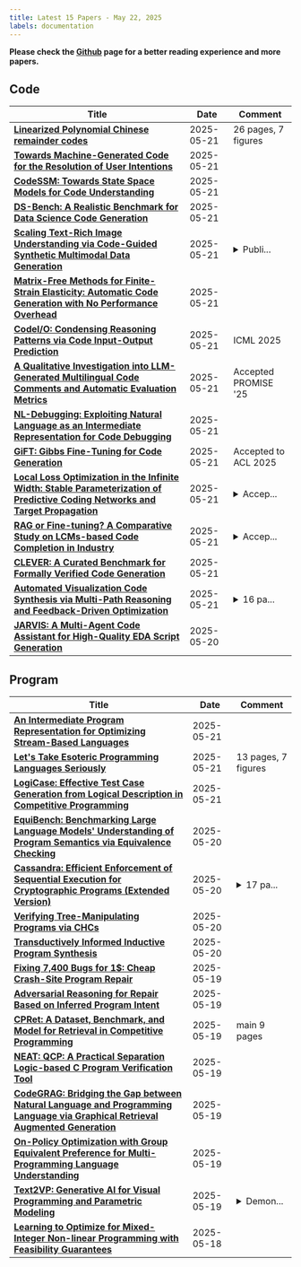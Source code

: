 ```yaml
---
title: Latest 15 Papers - May 22, 2025
labels: documentation
---
```

**Please check the [Github](https://github.com/zezhishao/MTS_Daily_ArXiv) page for a better reading experience and more papers.**

## Code
| **Title** | **Date** | **Comment** |
| --- | --- | --- |
| **[Linearized Polynomial Chinese remainder codes](http://arxiv.org/abs/2505.15720v1)** | 2025-05-21 | 26 pages, 7 figures |
| **[Towards Machine-Generated Code for the Resolution of User Intentions](http://arxiv.org/abs/2504.17531v2)** | 2025-05-21 |  |
| **[CodeSSM: Towards State Space Models for Code Understanding](http://arxiv.org/abs/2505.01475v2)** | 2025-05-21 |  |
| **[DS-Bench: A Realistic Benchmark for Data Science Code Generation](http://arxiv.org/abs/2505.15621v1)** | 2025-05-21 |  |
| **[Scaling Text-Rich Image Understanding via Code-Guided Synthetic Multimodal Data Generation](http://arxiv.org/abs/2502.14846v2)** | 2025-05-21 | <details><summary>Publi...</summary><p>Published in ACL 2025, project page: https://yueyang1996.github.io/cosyn/</p></details> |
| **[Matrix-Free Methods for Finite-Strain Elasticity: Automatic Code Generation with No Performance Overhead](http://arxiv.org/abs/2505.15535v1)** | 2025-05-21 |  |
| **[CodeI/O: Condensing Reasoning Patterns via Code Input-Output Prediction](http://arxiv.org/abs/2502.07316v4)** | 2025-05-21 | ICML 2025 |
| **[A Qualitative Investigation into LLM-Generated Multilingual Code Comments and Automatic Evaluation Metrics](http://arxiv.org/abs/2505.15469v1)** | 2025-05-21 | Accepted PROMISE '25 |
| **[NL-Debugging: Exploiting Natural Language as an Intermediate Representation for Code Debugging](http://arxiv.org/abs/2505.15356v1)** | 2025-05-21 |  |
| **[GiFT: Gibbs Fine-Tuning for Code Generation](http://arxiv.org/abs/2502.11466v2)** | 2025-05-21 | Accepted to ACL 2025 |
| **[Local Loss Optimization in the Infinite Width: Stable Parameterization of Predictive Coding Networks and Target Propagation](http://arxiv.org/abs/2411.02001v2)** | 2025-05-21 | <details><summary>Accep...</summary><p>Accepted at ICLR 2025</p></details> |
| **[RAG or Fine-tuning? A Comparative Study on LCMs-based Code Completion in Industry](http://arxiv.org/abs/2505.15179v1)** | 2025-05-21 | <details><summary>Accep...</summary><p>Accepted in FSE 25 Industry Track</p></details> |
| **[CLEVER: A Curated Benchmark for Formally Verified Code Generation](http://arxiv.org/abs/2505.13938v2)** | 2025-05-21 |  |
| **[Automated Visualization Code Synthesis via Multi-Path Reasoning and Feedback-Driven Optimization](http://arxiv.org/abs/2502.11140v2)** | 2025-05-21 | <details><summary>16 pa...</summary><p>16 pages, 5 figures, 3 tables</p></details> |
| **[JARVIS: A Multi-Agent Code Assistant for High-Quality EDA Script Generation](http://arxiv.org/abs/2505.14978v1)** | 2025-05-20 |  |

## Program
| **Title** | **Date** | **Comment** |
| --- | --- | --- |
| **[An Intermediate Program Representation for Optimizing Stream-Based Languages](http://arxiv.org/abs/2504.21458v2)** | 2025-05-21 |  |
| **[Let's Take Esoteric Programming Languages Seriously](http://arxiv.org/abs/2505.15327v1)** | 2025-05-21 | 13 pages, 7 figures |
| **[LogiCase: Effective Test Case Generation from Logical Description in Competitive Programming](http://arxiv.org/abs/2505.15039v1)** | 2025-05-21 |  |
| **[EquiBench: Benchmarking Large Language Models' Understanding of Program Semantics via Equivalence Checking](http://arxiv.org/abs/2502.12466v2)** | 2025-05-20 |  |
| **[Cassandra: Efficient Enforcement of Sequential Execution for Cryptographic Programs (Extended Version)](http://arxiv.org/abs/2406.04290v2)** | 2025-05-20 | <details><summary>17 pa...</summary><p>17 pages, 9 figures, 4 tables, 1 listing</p></details> |
| **[Verifying Tree-Manipulating Programs via CHCs](http://arxiv.org/abs/2505.14092v1)** | 2025-05-20 |  |
| **[Transductively Informed Inductive Program Synthesis](http://arxiv.org/abs/2505.14744v1)** | 2025-05-20 |  |
| **[Fixing 7,400 Bugs for 1$: Cheap Crash-Site Program Repair](http://arxiv.org/abs/2505.13103v1)** | 2025-05-19 |  |
| **[Adversarial Reasoning for Repair Based on Inferred Program Intent](http://arxiv.org/abs/2505.13008v1)** | 2025-05-19 |  |
| **[CPRet: A Dataset, Benchmark, and Model for Retrieval in Competitive Programming](http://arxiv.org/abs/2505.12925v1)** | 2025-05-19 | main 9 pages |
| **[NEAT: QCP: A Practical Separation Logic-based C Program Verification Tool](http://arxiv.org/abs/2505.12878v1)** | 2025-05-19 |  |
| **[CodeGRAG: Bridging the Gap between Natural Language and Programming Language via Graphical Retrieval Augmented Generation](http://arxiv.org/abs/2405.02355v4)** | 2025-05-19 |  |
| **[On-Policy Optimization with Group Equivalent Preference for Multi-Programming Language Understanding](http://arxiv.org/abs/2505.12723v1)** | 2025-05-19 |  |
| **[Text2VP: Generative AI for Visual Programming and Parametric Modeling](http://arxiv.org/abs/2407.07732v2)** | 2025-05-19 | <details><summary>Demon...</summary><p>Demonstration Video: https://www.youtube.com/playlist?list=PLUOmOLuLSaDWss2En2buixBxvTPy-lDvA</p></details> |
| **[Learning to Optimize for Mixed-Integer Non-linear Programming with Feasibility Guarantees](http://arxiv.org/abs/2410.11061v9)** | 2025-05-18 |  |

